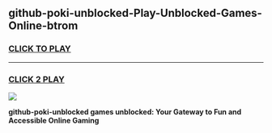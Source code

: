 
## github-poki-unblocked-Play-Unblocked-Games-Online-btrom
<h3>
<a href="https://premium76.site?title=github-poki-unblocked&ref=25A">CLICK TO PLAY</a></h3>
<hr>

<h3>
<a href="https://premium76.site?title=github-poki-unblocked&ref=25A">CLICK 2 PLAY</a>
  
</h3>

<a href="https://premium76.site?title=github-poki-unblocked&ref=25A"><img src="https://clearcache.store/games.png"></a>


**github-poki-unblocked games unblocked: Your Gateway to Fun and Accessible Online Gaming**
